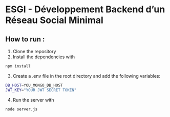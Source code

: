 # ESGI - Développement Backend d’un Réseau Social Minimal
## How to run : 
1. Clone the repository
2. Install the dependencies with 
```bash
npm install
```
3. Create a .env file in the root directory and add the following variables:
```bash
DB_HOST=YOU_MONGO_DB_HOST
JWT_KEY="YOUR JWT SECRET TOKEN"
```
4. Run the server with 
```bash
node server.js
```